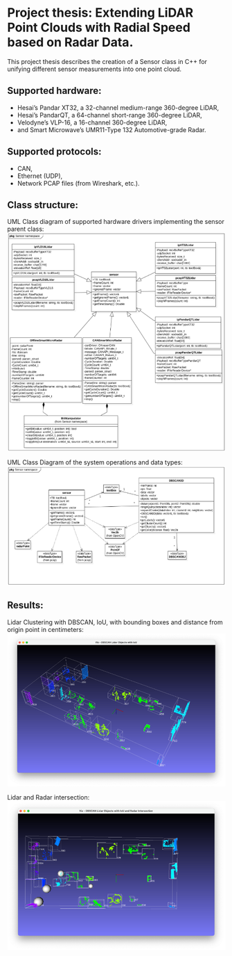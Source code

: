 # Project thesis: Extending LiDAR Point Clouds with Radial Speed based on Radar Data.
This project thesis describes the creation of a Sensor class in C++ for unifying different sensor measurements into one point cloud.

## Supported hardware:
-	Hesai’s Pandar XT32, a 32-channel medium-range 360-degree LiDAR,
- Hesai’s PandarQT, a 64-channel short-range 360-degree LiDAR,
- Velodyne’s VLP-16, a 16-channel 360-degree LiDAR,
- and Smart Microwave’s UMR11-Type 132 Automotive-grade Radar.

## Supported protocols:
- CAN,
- Ethernet (UDP),
- Network PCAP files (from Wireshark, etc.).

## Class structure: 
UML Class diagram of supported hardware drivers implementing the sensor parent class:
![UML Class diagram of drivers implementing the sensor parent class](https://github.com/obi-two-kenobi/Extending-LiDAR-Point-Clouds-with-Radial-Speed-based-on-Radar-Data/blob/main/Pictures/UML%20Class%20diagram%20of%20drivers%20implementing%20the%20sensor%20parent%20class.png)

UML Class Diagram of the system operations and data types:
![UML Class Diagram of the system](https://github.com/obi-two-kenobi/Extending-LiDAR-Point-Clouds-with-Radial-Speed-based-on-Radar-Data/blob/main/Pictures/UML%20Class%20Diagram%20of%20the%20system.png)

## Results: 
Lidar Clustering with DBSCAN, IoU, with bounding boxes and distance from origin point in centimeters:
![Clustering](https://github.com/obi-two-kenobi/Extending-LiDAR-Point-Clouds-with-Radial-Speed-based-on-Radar-Data/blob/main/Pictures/DBSCAN%20with%20IoU%20-%20distance%20in%20cm%20from%20origin%20point.png)

Lidar and Radar intersection:
![intersection](https://github.com/obi-two-kenobi/Extending-LiDAR-Point-Clouds-with-Radial-Speed-based-on-Radar-Data/blob/main/Pictures/radar%20intersection%20with%20lidar%20pc%20.png)
